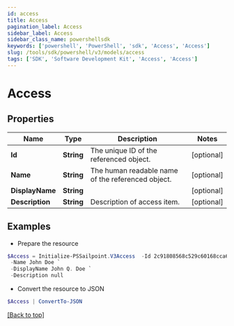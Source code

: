 ```yaml
---
id: access
title: Access
pagination_label: Access
sidebar_label: Access
sidebar_class_name: powershellsdk
keywords: ['powershell', 'PowerShell', 'sdk', 'Access', 'Access'] 
slug: /tools/sdk/powershell/v3/models/access
tags: ['SDK', 'Software Development Kit', 'Access', 'Access']
---
```



# Access

## Properties

Name | Type | Description | Notes
------------ | ------------- | ------------- | -------------
**Id** | **String** | The unique ID of the referenced object. | [optional] 
**Name** | **String** | The human readable name of the referenced object. | [optional] 
**DisplayName** | **String** |  | [optional] 
**Description** | **String** | Description of access item. | [optional] 

## Examples

- Prepare the resource
```powershell
$Access = Initialize-PSSailpoint.V3Access  -Id 2c91808568c529c60168cca6f90c1313 `
 -Name John Doe `
 -DisplayName John Q. Doe `
 -Description null
```

- Convert the resource to JSON
```powershell
$Access | ConvertTo-JSON
```


[[Back to top]](#) 

